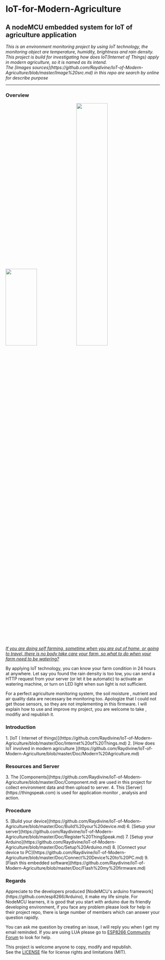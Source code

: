 <h1>IoT-for-Modern-Agriculture</h1>

<h2>A nodeMCU embedded system for IoT of agriculture application</h2>
<i>   This is an environment monitoring project by using IoT technology, the monitoring object are temperature, humidity, brightness and rain density. This project is build for investigating how does IoT(Internet of Things) apply in modern agriculture, so it is named as its intend.</i>
<br/><i>The [Images sources](https://github.com/Raydivine/IoT-of-Modern-Agriculture/blob/master/Image%20src.md) in this repo are search by online for describe purpose</i>
<hr/>

<h3>Overview</h3>
 <img src="https://github.com/Raydivine/IoT-of-Modern-Agriculture/blob/master/Doc/Image/Agriculture/self%20farming.jpg" width="45%" height="250px" />  <img src="https://github.com/Raydivine/IoT-of-Modern-Agriculture/blob/master/Doc/Image/Agriculture/farm%20monitor.jpg" width="45%" height="45%" />

   <ins><i>If you are doing self farming, sometime when you are out of home, or going to travel, there is no body take care your farm, so what to do when your farm need to be watering?</i></ins>
  
By applying IoT technology, you can know your farm condition in 24 hours at anywhere. Let say you found the rain density is too low, you can send a HTTP request from your server (or let it be automatic) to activate an watering machine, or turn on LED light when sun light is not sufficient.
   
For a perfect agriculture monitoring system, the soil moisture , nutrient and air quality data are necessary be monitoring too. Apologize that I could not get those sensors, so they are not implementing in this firmware. I will explain how to use and improve my project, you are welcome to take , modifiy and republish it.
  
<h3>Introduction</h3>
1. [IoT ( Internet of things)](https://github.com/Raydivine/IoT-of-Modern-Agriculture/blob/master/Doc/Internet%20of%20Things.md)
2. [How does IoT involved in modern agriculture ](https://github.com/Raydivine/IoT-of-Modern-Agriculture/blob/master/Doc/Modern%20Agriculture.md)

<h3>Resources and Server</h3>
3. The [Components](https://github.com/Raydivine/IoT-of-Modern-Agriculture/blob/master/Doc/Component.md) are used in this project for collect environment data and then upload to server.
4. This [Server](https://thingspeak.com) is used for application monitor , analysis and action.

<h3>Procedure</h3>
5. [Build your device](https://github.com/Raydivine/IoT-of-Modern-Agriculture/blob/master/Doc/Build%20your%20device.md)
6. [Setup your server](https://github.com/Raydivine/IoT-of-Modern-Agriculture/blob/master/Doc/Register%20ThingSpeak.md)
7. [Setup your Arduino](https://github.com/Raydivine/IoT-of-Modern-Agriculture/blob/master/Doc/Setup%20Arduino.md)
8. [Connect your device to PC](https://github.com/Raydivine/IoT-of-Modern-Agriculture/blob/master/Doc/Connect%20Device%20to%20PC.md)
9. [Flash this embedded software](https://github.com/Raydivine/IoT-of-Modern-Agriculture/blob/master/Doc/Flash%20my%20firmware.md)

<h3>Regards</h3>
Appreciate to the developers produced [NodeMCU's arduino framework](https://github.com/esp8266/Arduino), it make my life simple.
For NodeMCU learners, it is good that you start with arduino due its friendly developing environment, if you face any problem please look for help in their project repo, there is large number of members which can answer your question rapidly.

You can ask me question by creating an issue, I will reply you when I get my email reminded.
If you are using LUA please go to [ESP8266 Community Forum](http://www.esp8266.com/index.php?sid=7377269ab4c35f67c420ac8a88e5aeb3)</i> to look for help.

This project is welcome anyone to copy, modify and republish.<br/>
See the [LICENSE](https://github.com/Raydivine/IoT-of-Modern-Agriculture/blob/master/LICENSE) file for license rights and limitations (MIT).

<!--
<h3>My server</h3>
a. [Monitor](https://thingspeak.com/channels/169688) channel is for collecting data and visualize them in graph form <br/>
b. [Analysis](https://thingspeak.com/channels/171094) channel is for investigate the data characteristics , apply with modern knowledge to calculate&get new data.<br/>
c. [Task](https://thingspeak.com/channels/171780) channel is for controlling purpose, the WiFi module will upload the on-time data to server, then server will do control adjust and write the instruction to this channel, finally the WiFi module will read the instruction from this channel and then perform the action. 
--->

